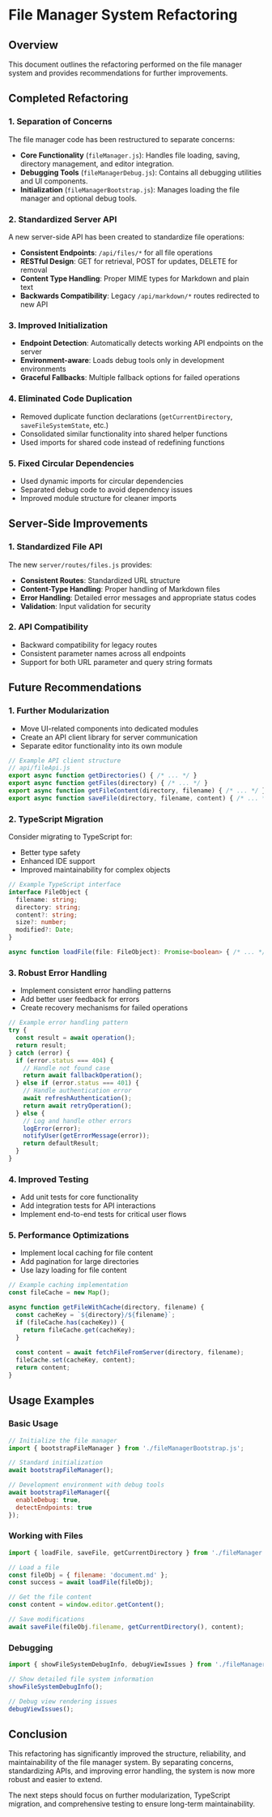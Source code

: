 # File Manager System Refactoring

## Overview

This document outlines the refactoring performed on the file manager system and provides recommendations for further improvements.

## Completed Refactoring

### 1. Separation of Concerns

The file manager code has been restructured to separate concerns:

- **Core Functionality** (`fileManager.js`): Handles file loading, saving, directory management, and editor integration.
- **Debugging Tools** (`fileManagerDebug.js`): Contains all debugging utilities and UI components.
- **Initialization** (`fileManagerBootstrap.js`): Manages loading the file manager and optional debug tools.

### 2. Standardized Server API

A new server-side API has been created to standardize file operations:

- **Consistent Endpoints**: `/api/files/*` for all file operations
- **RESTful Design**: GET for retrieval, POST for updates, DELETE for removal
- **Content Type Handling**: Proper MIME types for Markdown and plain text
- **Backwards Compatibility**: Legacy `/api/markdown/*` routes redirected to new API

### 3. Improved Initialization

- **Endpoint Detection**: Automatically detects working API endpoints on the server
- **Environment-aware**: Loads debug tools only in development environments
- **Graceful Fallbacks**: Multiple fallback options for failed operations

### 4. Eliminated Code Duplication

- Removed duplicate function declarations (`getCurrentDirectory`, `saveFileSystemState`, etc.)
- Consolidated similar functionality into shared helper functions
- Used imports for shared code instead of redefining functions

### 5. Fixed Circular Dependencies

- Used dynamic imports for circular dependencies
- Separated debug code to avoid dependency issues
- Improved module structure for cleaner imports

## Server-Side Improvements

### 1. Standardized File API

The new `server/routes/files.js` provides:

- **Consistent Routes**: Standardized URL structure
- **Content-Type Handling**: Proper handling of Markdown files
- **Error Handling**: Detailed error messages and appropriate status codes
- **Validation**: Input validation for security

### 2. API Compatibility

- Backward compatibility for legacy routes
- Consistent parameter names across all endpoints
- Support for both URL parameter and query string formats

## Future Recommendations

### 1. Further Modularization

- Move UI-related components into dedicated modules
- Create an API client library for server communication
- Separate editor functionality into its own module

```javascript
// Example API client structure
// api/fileApi.js
export async function getDirectories() { /* ... */ }
export async function getFiles(directory) { /* ... */ }
export async function getFileContent(directory, filename) { /* ... */ }
export async function saveFile(directory, filename, content) { /* ... */ }
```

### 2. TypeScript Migration

Consider migrating to TypeScript for:

- Better type safety
- Enhanced IDE support
- Improved maintainability for complex objects

```typescript
// Example TypeScript interface
interface FileObject {
  filename: string;
  directory: string;
  content?: string;
  size?: number;
  modified?: Date;
}

async function loadFile(file: FileObject): Promise<boolean> { /* ... */ }
```

### 3. Robust Error Handling

- Implement consistent error handling patterns
- Add better user feedback for errors
- Create recovery mechanisms for failed operations

```javascript
// Example error handling pattern
try {
  const result = await operation();
  return result;
} catch (error) {
  if (error.status === 404) {
    // Handle not found case
    return await fallbackOperation();
  } else if (error.status === 401) {
    // Handle authentication error
    await refreshAuthentication();
    return await retryOperation();
  } else {
    // Log and handle other errors
    logError(error);
    notifyUser(getErrorMessage(error));
    return defaultResult;
  }
}
```

### 4. Improved Testing

- Add unit tests for core functionality
- Add integration tests for API interactions
- Implement end-to-end tests for critical user flows

### 5. Performance Optimizations

- Implement local caching for file content
- Add pagination for large directories
- Use lazy loading for file content

```javascript
// Example caching implementation
const fileCache = new Map();

async function getFileWithCache(directory, filename) {
  const cacheKey = `${directory}/${filename}`;
  if (fileCache.has(cacheKey)) {
    return fileCache.get(cacheKey);
  }
  
  const content = await fetchFileFromServer(directory, filename);
  fileCache.set(cacheKey, content);
  return content;
}
```

## Usage Examples

### Basic Usage

```javascript
// Initialize the file manager
import { bootstrapFileManager } from './fileManagerBootstrap.js';

// Standard initialization
await bootstrapFileManager();

// Development environment with debug tools
await bootstrapFileManager({ 
  enableDebug: true, 
  detectEndpoints: true 
});
```

### Working with Files

```javascript
import { loadFile, saveFile, getCurrentDirectory } from './fileManager.js';

// Load a file
const fileObj = { filename: 'document.md' };
const success = await loadFile(fileObj);

// Get the file content
const content = window.editor.getContent();

// Save modifications
await saveFile(fileObj.filename, getCurrentDirectory(), content);
```

### Debugging

```javascript
import { showFileSystemDebugInfo, debugViewIssues } from './fileManagerDebug.js';

// Show detailed file system information
showFileSystemDebugInfo();

// Debug view rendering issues
debugViewIssues();
```

## Conclusion

This refactoring has significantly improved the structure, reliability, and maintainability of the file manager system. By separating concerns, standardizing APIs, and improving error handling, the system is now more robust and easier to extend.

The next steps should focus on further modularization, TypeScript migration, and comprehensive testing to ensure long-term maintainability. 